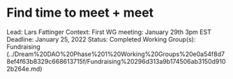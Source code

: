 # Find time to meet + meet

Lead: Lars Fattinger
Context: First WG meeting: January 29th 3pm EST
Deadline: January 25, 2022
Status: Completed
Working Group(s): Fundraising  (../Dream%20DAO%20Phase%201%20Working%20Groups%20e0a54f8d78ef4f63b8329c668613715f/Fundraising%20296d313a9b174506ab3150d9102b264e.md)